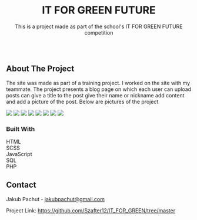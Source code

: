 <div align="center">
<h1 align="center">IT FOR GREEN FUTURE</h1>

  <p align="center">
  This is a project made as part of the school's IT FOR GREEN FUTURE competition  
</div>

<br><br>

## About The Project

The site was made as part of a training project. I worked on the site with my teammate. The project presents a blog page on which each user can upload posts can give a title to the post give their name or nickname add content and add a picture of the post.
Below are pictures of the project 

<img src='img/Projekt/main1.png'>
<img src='img/Projekt/main2.png'>
<img src='img/Projekt/main3.png'>
<img src='img/Projekt/main4.png'>
<img src='img/Projekt/main5.png'>
<img src='img/Projekt/main6.png'>
<img src='img/Projekt/main7.png'>
<img src='img/Projekt/main8.png'>

### Built With

HTML
<br>
SCSS
<br>
JavaScript
<br>
SQL
<br>
PHP

## Contact

Jakub Pachut - jakubpachut@gmail.com

Project Link: https://github.com/Szafter12/IT_FOR_GREEN/tree/master
